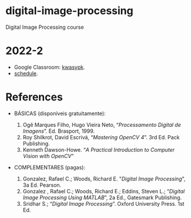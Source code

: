 # digital-image-processing
Digital Image Processing course

# 2022-2
- Google Classroom: [kwasypk](https://classroom.google.com/c/NTg3MzA1NjMzMTgz?cjc=kwasypk).
- [schedule](https://docs.google.com/spreadsheets/d/1VDWdZzUZELKAyGlEghDPtEmlzUlxEfJmx1Y_o_ibkO0/edit?usp=sharing).

# References

- BÁSICAS (disponíveis gratuitamente):
    1. Ogê Marques Filho, Hugo Vieira Neto, “_Processamento Digital de Imagens_”. Ed. Brasport, 1999.
    1. Roy Shilkrot, David Escrivá, “_Mastering OpenCV 4_”. 3rd Ed. Pack Publishing.
    1. Kenneth Dawson-Howe. “_A Practical Introduction to Computer Vision with OpenCV_”

- COMPLEMENTARES (pagas):
    1. Gonzalez, Rafael C.; Woods, Richard E. "_Digital Image Processing_", 3a Ed. Pearson.
    1. Gonzalez , Rafael C.; Woods, Richard E.; Eddins, Steven L.; “_Digital Image Processing Using MATLAB_”, 2a Ed., Gatesmark Publishing.
    1. Sridhar S.; “_Digital Image Processing_”. Oxford University Press. 1st Ed.
